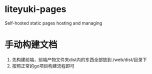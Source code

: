 # liteyuki-pages
Self-hosted static pages hosting and managing

# 手动构建文档
1. 先构建前端，前端产物文件夹dist内的东西全部放到./web/dist/目录下
2. 按照正常的go项目构建流程即可